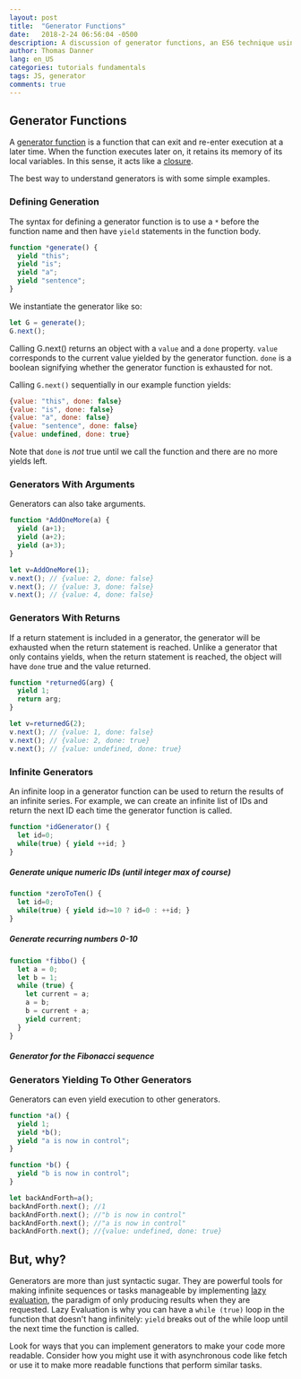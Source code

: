 ```yaml
---
layout: post
title:  "Generator Functions"
date:   2018-2-24 06:56:04 -0500
description: A discussion of generator functions, an ES6 technique using yield to pause the execution of functions until they are called later.
author: Thomas Danner
lang: en_US
categories: tutorials fundamentals
tags: JS, generator
comments: true
---
```


## Generator Functions

A [generator function](https://developer.mozilla.org/en-US/docs/Web/JavaScript/Reference/Statements/function*) is a function that can exit and re-enter execution at a later time. When the function executes later on, it retains its memory of its local variables. In this sense, it acts like a [closure](http://localhost:4000/tutorials/javascript/fundamentals/2017/12/31/code-morsels-closures-let-vs-var.html#enter-closures).

The best way to understand generators is with some simple examples.

### Defining Generation

The syntax for defining a generator function is to use a `*` before the function name and then have `yield` statements in the function body.

```javascript
function *generate() {
  yield "this";
  yield "is";
  yield "a";
  yield "sentence";
}
```

We instantiate the generator like so:

```JavaScript
let G = generate();
G.next();
```

Calling G.next() returns an object with a `value` and a `done` property. `value` corresponds to the current value yielded by the generator function. `done` is a boolean signifying whether the generator function is exhausted for not.

Calling `G.next()` sequentially in our example function yields:

```javascript
{value: "this", done: false}
{value: "is", done: false}
{value: "a", done: false}
{value: "sentence", done: false}
{value: undefined, done: true}
```

Note that `done` is *not* true until we call the function and there are no more yields left.

### Generators With Arguments

Generators can also take arguments.
```javascript
function *AddOneMore(a) {
  yield (a+1);
  yield (a+2);
  yield (a+3);
}

let v=AddOneMore(1);
v.next(); // {value: 2, done: false}
v.next(); // {value: 3, done: false}
v.next(); // {value: 4, done: false}
```

### Generators With Returns

If a return statement is included in a generator, the generator will be exhausted when the return statement is reached. Unlike a generator that only contains yields, when the return statement is reached, the object will have `done` true and the value returned.

```javascript
function *returnedG(arg) {
  yield 1;
  return arg;
}

let v=returnedG(2);
v.next(); // {value: 1, done: false}
v.next(); // {value: 2, done: true}
v.next(); // {value: undefined, done: true}
```

### Infinite Generators

An infinite loop in a generator function can be used to return the results of an infinite series. For example, we can create an infinite list of IDs and return the next ID each time the generator function is called.

```javascript
function *idGenerator() {
  let id=0;
  while(true) { yield ++id; }
}
```
##### Generate unique numeric IDs (until integer max of course)

```javascript
function *zeroToTen() {
  let id=0;
  while(true) { yield id>=10 ? id=0 : ++id; }
}
```
##### Generate recurring numbers 0-10

```javascript
function *fibbo() {
  let a = 0;
  let b = 1;
  while (true) {
    let current = a;
    a = b;
    b = current + a;
    yield current;
  }
}
```
##### Generator for the Fibonacci sequence

### Generators Yielding To Other Generators

Generators can even yield execution to other generators.

```javascript
function *a() {
  yield 1;
  yield *b();
  yield "a is now in control";
}

function *b() {
  yield "b is now in control";
}

let backAndForth=a();
backAndForth.next(); //1
backAndForth.next(); //"b is now in control"
backAndForth.next(); //"a is now in control"
backAndForth.next(); //{value: undefined, done: true}
```

## But, why?

Generators are more than just syntactic sugar. They are powerful tools for making infinite sequences or tasks manageable by implementing [lazy evaluation](https://en.wikipedia.org/wiki/Lazy_evaluation), the paradigm of only producing results when they are requested. Lazy Evaluation is why you can have a `while (true)` loop in the function that doesn't hang infinitely: `yield` breaks out of the while loop until the next time the function is called.

Look for ways that you can implement generators to make your code more readable. Consider how you might use it with asynchronous code like fetch or use it to make more readable functions that perform similar tasks.
